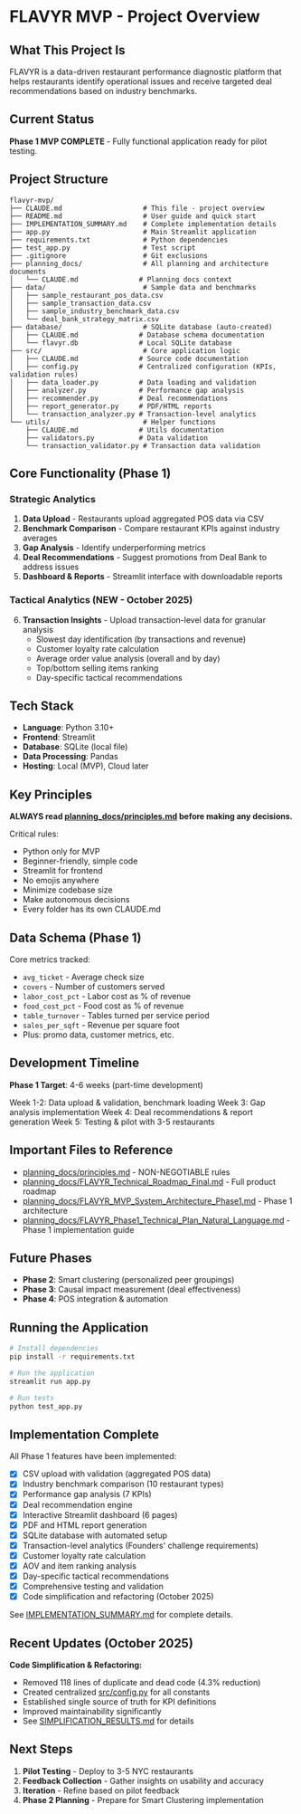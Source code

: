 # FLAVYR MVP - Project Overview

## What This Project Is

FLAVYR is a data-driven restaurant performance diagnostic platform that helps restaurants identify operational issues and receive targeted deal recommendations based on industry benchmarks.

## Current Status

**Phase 1 MVP COMPLETE** - Fully functional application ready for pilot testing.

## Project Structure

```
flavyr-mvp/
├── CLAUDE.md                    # This file - project overview
├── README.md                    # User guide and quick start
├── IMPLEMENTATION_SUMMARY.md    # Complete implementation details
├── app.py                       # Main Streamlit application
├── requirements.txt             # Python dependencies
├── test_app.py                  # Test script
├── .gitignore                   # Git exclusions
├── planning_docs/               # All planning and architecture documents
│   └── CLAUDE.md               # Planning docs context
├── data/                        # Sample data and benchmarks
│   ├── sample_restaurant_pos_data.csv
│   ├── sample_transaction_data.csv
│   ├── sample_industry_benchmark_data.csv
│   └── deal_bank_strategy_matrix.csv
├── database/                    # SQLite database (auto-created)
│   ├── CLAUDE.md               # Database schema documentation
│   └── flavyr.db               # Local SQLite database
├── src/                         # Core application logic
│   ├── CLAUDE.md               # Source code documentation
│   ├── config.py               # Centralized configuration (KPIs, validation rules)
│   ├── data_loader.py          # Data loading and validation
│   ├── analyzer.py             # Performance gap analysis
│   ├── recommender.py          # Deal recommendations
│   ├── report_generator.py     # PDF/HTML reports
│   └── transaction_analyzer.py # Transaction-level analytics
└── utils/                       # Helper functions
    ├── CLAUDE.md               # Utils documentation
    ├── validators.py           # Data validation
    └── transaction_validator.py # Transaction data validation
```

## Core Functionality (Phase 1)

### Strategic Analytics
1. **Data Upload** - Restaurants upload aggregated POS data via CSV
2. **Benchmark Comparison** - Compare restaurant KPIs against industry averages
3. **Gap Analysis** - Identify underperforming metrics
4. **Deal Recommendations** - Suggest promotions from Deal Bank to address issues
5. **Dashboard & Reports** - Streamlit interface with downloadable reports

### Tactical Analytics (NEW - October 2025)
6. **Transaction Insights** - Upload transaction-level data for granular analysis
   - Slowest day identification (by transactions and revenue)
   - Customer loyalty rate calculation
   - Average order value analysis (overall and by day)
   - Top/bottom selling items ranking
   - Day-specific tactical recommendations

## Tech Stack

- **Language**: Python 3.10+
- **Frontend**: Streamlit
- **Database**: SQLite (local file)
- **Data Processing**: Pandas
- **Hosting**: Local (MVP), Cloud later

## Key Principles

**ALWAYS read [planning_docs/principles.md](planning_docs/principles.md) before making any decisions.**

Critical rules:
- Python only for MVP
- Beginner-friendly, simple code
- Streamlit for frontend
- No emojis anywhere
- Minimize codebase size
- Make autonomous decisions
- Every folder has its own CLAUDE.md

## Data Schema (Phase 1)

Core metrics tracked:
- `avg_ticket` - Average check size
- `covers` - Number of customers served
- `labor_cost_pct` - Labor cost as % of revenue
- `food_cost_pct` - Food cost as % of revenue
- `table_turnover` - Tables turned per service period
- `sales_per_sqft` - Revenue per square foot
- Plus: promo data, customer metrics, etc.

## Development Timeline

**Phase 1 Target**: 4-6 weeks (part-time development)

Week 1-2: Data upload & validation, benchmark loading
Week 3: Gap analysis implementation
Week 4: Deal recommendations & report generation
Week 5: Testing & pilot with 3-5 restaurants

## Important Files to Reference

- [planning_docs/principles.md](planning_docs/principles.md) - NON-NEGOTIABLE rules
- [planning_docs/FLAVYR_Technical_Roadmap_Final.md](planning_docs/FLAVYR_Technical_Roadmap_Final.md) - Full product roadmap
- [planning_docs/FLAVYR_MVP_System_Architecture_Phase1.md](planning_docs/FLAVYR_MVP_System_Architecture_Phase1.md) - Phase 1 architecture
- [planning_docs/FLAVYR_Phase1_Technical_Plan_Natural_Language.md](planning_docs/FLAVYR_Phase1_Technical_Plan_Natural_Language.md) - Phase 1 implementation guide

## Future Phases

- **Phase 2**: Smart clustering (personalized peer groupings)
- **Phase 3**: Causal impact measurement (deal effectiveness)
- **Phase 4**: POS integration & automation

## Running the Application

```bash
# Install dependencies
pip install -r requirements.txt

# Run the application
streamlit run app.py

# Run tests
python test_app.py
```

## Implementation Complete

All Phase 1 features have been implemented:
- [x] CSV upload with validation (aggregated POS data)
- [x] Industry benchmark comparison (10 restaurant types)
- [x] Performance gap analysis (7 KPIs)
- [x] Deal recommendation engine
- [x] Interactive Streamlit dashboard (6 pages)
- [x] PDF and HTML report generation
- [x] SQLite database with automated setup
- [x] Transaction-level analytics (Founders' challenge requirements)
- [x] Customer loyalty rate calculation
- [x] AOV and item ranking analysis
- [x] Day-specific tactical recommendations
- [x] Comprehensive testing and validation
- [x] Code simplification and refactoring (October 2025)

See [IMPLEMENTATION_SUMMARY.md](IMPLEMENTATION_SUMMARY.md) for complete details.

## Recent Updates (October 2025)

**Code Simplification & Refactoring:**
- Removed 118 lines of duplicate and dead code (4.3% reduction)
- Created centralized [src/config.py](src/config.py) for all constants
- Established single source of truth for KPI definitions
- Improved maintainability significantly
- See [SIMPLIFICATION_RESULTS.md](SIMPLIFICATION_RESULTS.md) for details

## Next Steps

1. **Pilot Testing** - Deploy to 3-5 NYC restaurants
2. **Feedback Collection** - Gather insights on usability and accuracy
3. **Iteration** - Refine based on pilot feedback
4. **Phase 2 Planning** - Prepare for Smart Clustering implementation
